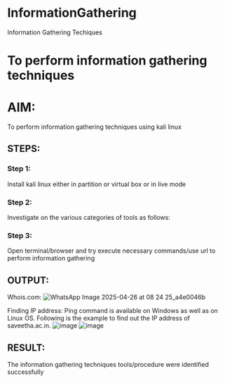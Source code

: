 # InformationGathering
Information Gathering Techiques

# To perform information gathering techniques

# AIM:

To perform information gathering techniques using kali linux 

## STEPS:

### Step 1:

Install kali linux either in partition or virtual box or in live mode

### Step 2:


Investigate on the various categories of tools as follows:

### Step 3:
Open terminal/browser and try execute necessary commands/use url to perform information gathering


## OUTPUT:

Whois.com:
![WhatsApp Image 2025-04-26 at 08 24 25_a4e0046b](https://github.com/user-attachments/assets/a5cfd6be-c530-4da0-a582-d50b502bc2a3)

Finding IP address:
Ping command is available on Windows as well as on Linux OS. Following is the example to find out the IP address of saveetha.ac.in.
![image](https://github.com/user-attachments/assets/8fbbf168-f7ee-4f49-87db-39f7d823798e)
![image](https://github.com/user-attachments/assets/a4e9c503-d19c-4478-be0e-4c42f308c326)

## RESULT:
The information gathering techniques tools/procedure were  identified successfully
